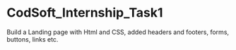 # CodSoft_Internship_Task1
Build a Landing page with Html and CSS, added headers and footers, forms, buttons, links etc.
